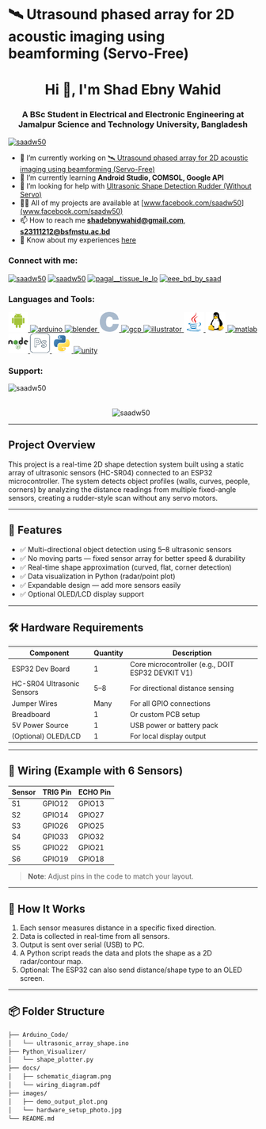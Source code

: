 # 🛰️ Utrasound phased array for 2D acoustic imaging using beamforming (Servo-Free)

<h1 align="center">Hi 👋, I'm Shad Ebny Wahid</h1>
<h3 align="center">A BSc Student in Electrical and Electronic Engineering at Jamalpur Science and Technology University, Bangladesh</h3>

<p align="left"> <a href="https://twitter.com/saadw50" target="blank"><img src="https://img.shields.io/twitter/follow/saadw50?logo=twitter&style=for-the-badge" alt="saadw50" /></a> </p>

- 🔭 I’m currently working on [🛰️ Utrasound phased array for 2D acoustic imaging using beamforming (Servo-Free)](https://github.com/saadw50/ultrasound_phased_array_for_2d_acustic_imaging/tree/main)
- 🌱 I’m currently learning **Android Studio, COMSOL, Google API**
- 🤝 I’m looking for help with [Ultrasonic Shape Detection Rudder (Without Servo)](https://github.com/saadw50/ultrasonic_rudder/tree/main)
- 👨‍💻 All of my projects are available at [www.facebook.com/saadw50](www.facebook.com/saadw50)
- 📫 How to reach me **shadebnywahid@gmail.com**, **s23111212@bsfmstu.ac.bd**
- 📄 Know about my experiences [here](https://drive.google.com/file/d/1q19jDYHpGHEHJq8MfL7ZnVBcALHE4oKg/view?usp=sharing)

<h3 align="left">Connect with me:</h3>
<p align="left">
<a href="https://twitter.com/saadw50" target="blank"><img align="center" src="https://raw.githubusercontent.com/rahuldkjain/github-profile-readme-generator/master/src/images/icons/Social/twitter.svg" alt="saadw50" height="30" width="40" /></a>
<a href="https://fb.com/saadw50" target="blank"><img align="center" src="https://raw.githubusercontent.com/rahuldkjain/github-profile-readme-generator/master/src/images/icons/Social/facebook.svg" alt="saadw50" height="30" width="40" /></a>
<a href="https://instagram.com/pagal__tissue_le_lo" target="blank"><img align="center" src="https://raw.githubusercontent.com/rahuldkjain/github-profile-readme-generator/master/src/images/icons/Social/instagram.svg" alt="pagal__tissue_le_lo" height="30" width="40" /></a>
<a href="https://www.youtube.com/c/eee_bd_by_saad" target="blank"><img align="center" src="https://raw.githubusercontent.com/rahuldkjain/github-profile-readme-generator/master/src/images/icons/Social/youtube.svg" alt="eee_bd_by_saad" height="30" width="40" /></a>
</p>

<h3 align="left">Languages and Tools:</h3>
<p align="left">
<a href="https://developer.android.com" target="_blank" rel="noreferrer"> <img src="https://raw.githubusercontent.com/devicons/devicon/master/icons/android/android-original-wordmark.svg" alt="android" width="40" height="40"/> </a>
<a href="https://www.arduino.cc/" target="_blank" rel="noreferrer"> <img src="https://cdn.worldvectorlogo.com/logos/arduino-1.svg" alt="arduino" width="40" height="40"/> </a>
<a href="https://www.blender.org/" target="_blank" rel="noreferrer"> <img src="https://download.blender.org/branding/community/blender_community_badge_white.svg" alt="blender" width="40" height="40"/> </a>
<a href="https://www.cprogramming.com/" target="_blank" rel="noreferrer"> <img src="https://raw.githubusercontent.com/devicons/devicon/master/icons/c/c-original.svg" alt="c" width="40" height="40"/> </a>
<a href="https://cloud.google.com" target="_blank" rel="noreferrer"> <img src="https://www.vectorlogo.zone/logos/google_cloud/google_cloud-icon.svg" alt="gcp" width="40" height="40"/> </a>
<a href="https://www.adobe.com/in/products/illustrator.html" target="_blank" rel="noreferrer"> <img src="https://www.vectorlogo.zone/logos/adobe_illustrator/adobe_illustrator-icon.svg" alt="illustrator" width="40" height="40"/> </a>
<a href="https://www.java.com" target="_blank" rel="noreferrer"> <img src="https://raw.githubusercontent.com/devicons/devicon/master/icons/java/java-original.svg" alt="java" width="40" height="40"/> </a>
<a href="https://www.linux.org/" target="_blank" rel="noreferrer"> <img src="https://raw.githubusercontent.com/devicons/devicon/master/icons/linux/linux-original.svg" alt="linux" width="40" height="40"/> </a>
<a href="https://www.mathworks.com/" target="_blank" rel="noreferrer"> <img src="https://upload.wikimedia.org/wikipedia/commons/2/21/Matlab_Logo.png" alt="matlab" width="40" height="40"/> </a>
<a href="https://nodejs.org" target="_blank" rel="noreferrer"> <img src="https://raw.githubusercontent.com/devicons/devicon/master/icons/nodejs/nodejs-original-wordmark.svg" alt="nodejs" width="40" height="40"/> </a>
<a href="https://www.photoshop.com/en" target="_blank" rel="noreferrer"> <img src="https://raw.githubusercontent.com/devicons/devicon/master/icons/photoshop/photoshop-line.svg" alt="photoshop" width="40" height="40"/> </a>
<a href="https://www.python.org" target="_blank" rel="noreferrer"> <img src="https://raw.githubusercontent.com/devicons/devicon/master/icons/python/python-original.svg" alt="python" width="40" height="40"/> </a>
<a href="https://unity.com/" target="_blank" rel="noreferrer"> <img src="https://www.vectorlogo.zone/logos/unity3d/unity3d-icon.svg" alt="unity" width="40" height="40"/> </a>
</p>

<h3 align="left">Support:</h3>
<p><a href="https://ko-fi.com/saadw50"> <img align="left" src="https://cdn.ko-fi.com/cdn/kofi3.png?v=3" height="50" width="210" alt="saadw50" /></a></p><br><br>

<p><img align="center" src="https://github-readme-stats.vercel.app/api/top-langs?username=saadw50&show_icons=true&locale=en&layout=compact" alt="saadw50" /></p>

---

## Project Overview

This project is a real-time 2D shape detection system built using a static array of ultrasonic sensors (HC-SR04) connected to an ESP32 microcontroller. The system detects object profiles (walls, curves, people, corners) by analyzing the distance readings from multiple fixed-angle sensors, creating a rudder-style scan without any servo motors.

---

## 🧠 Features

- ✅ Multi-directional object detection using 5–8 ultrasonic sensors
- ✅ No moving parts — fixed sensor array for better speed & durability
- ✅ Real-time shape approximation (curved, flat, corner detection)
- ✅ Data visualization in Python (radar/point plot)
- ✅ Expandable design — add more sensors easily
- ✅ Optional OLED/LCD display support

---

## 🛠️ Hardware Requirements

| Component           | Quantity | Description                         |
|---------------------|----------|-------------------------------------|
| ESP32 Dev Board     | 1        | Core microcontroller (e.g., DOIT ESP32 DEVKIT V1) |
| HC-SR04 Ultrasonic Sensors | 5–8    | For directional distance sensing    |
| Jumper Wires        | Many     | For all GPIO connections            |
| Breadboard          | 1        | Or custom PCB setup                 |
| 5V Power Source     | 1        | USB power or battery pack           |
| (Optional) OLED/LCD | 1        | For local display output            |

---

## 🔌 Wiring (Example with 6 Sensors)

| Sensor | TRIG Pin | ECHO Pin |
|--------|----------|----------|
| S1     | GPIO12   | GPIO13   |
| S2     | GPIO14   | GPIO27   |
| S3     | GPIO26   | GPIO25   |
| S4     | GPIO33   | GPIO32   |
| S5     | GPIO22   | GPIO21   |
| S6     | GPIO19   | GPIO18   |

> **Note**: Adjust pins in the code to match your layout.

---

## 🧩 How It Works

1. Each sensor measures distance in a specific fixed direction.
2. Data is collected in real-time from all sensors.
3. Output is sent over serial (USB) to PC.
4. A Python script reads the data and plots the shape as a 2D radar/contour map.
5. Optional: The ESP32 can also send distance/shape type to an OLED screen.

---

## 📦 Folder Structure

```bash
├── Arduino_Code/
│   └── ultrasonic_array_shape.ino
├── Python_Visualizer/
│   └── shape_plotter.py
├── docs/
│   ├── schematic_diagram.png
│   └── wiring_diagram.pdf
├── images/
│   ├── demo_output_plot.png
│   └── hardware_setup_photo.jpg
└── README.md
